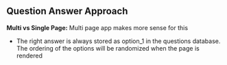 ## Question Answer Approach

**Multi vs Single Page:** Multi page app makes more sense for this

- The right answer is always stored as option_1 in the questions database. The ordering of the options will be randomized when the page is rendered 
